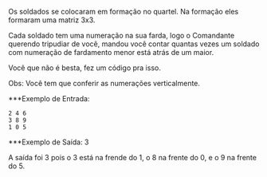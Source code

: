 Os soldados se colocaram em formação no quartel. 
Na formação eles formaram uma matriz 3x3. 
 
Cada soldado tem uma numeração na sua farda, logo 
o Comandante querendo tripudiar de você, mandou 
você contar quantas vezes um soldado com numeração de fardamento menor está 
atrás de um maior. 
 
Você que não é besta, fez um código pra isso. 
 
Obs: Você tem que conferir as numerações verticalmente. 
 
***Exemplo de Entrada:

    2 4 6 
    3 8 9 
    1 0 5 
 
***Exemplo de Saída: 3

A saída foi 3 pois o 3 está na frende do 1, o 8 na frente do 0, e o 9 na frente do 5.